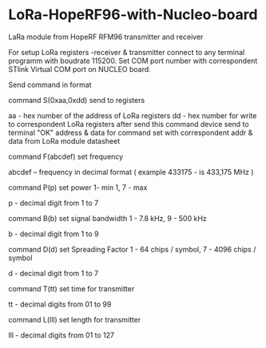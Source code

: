 # LoRa-HopeRF96-with-Nucleo-board
LaRa module from HopeRF RFM96 transmitter and receiver


For setup LoRa registers -receiver & transmitter connect to any terminal programm
with boudrate 115200. Set COM port number with correspondent STlink Virtual COM port on NUCLEO board.

Send command in format


command  S(0xaa,0xdd)  send to registers

aa - hex number of the address of LoRa registers
dd - hex number for write to correspondent LoRa registers
after send this command device send to terminal "OK"
address & data for command set with correspondent addr & data from LoRa module datasheet


command  F(abcdef)  set frequency

abcdef – frequency in decimal format ( example  433175  -  is 433,175 MHz )


command  P(p)  set power    1- min 1,  7 - max

p - decimal digit from 1 to 7


command  B(b)   set signal bandwidth 1 - 7.8 kHz, 9 - 500 kHz

b - decimal digit from 1 to 9


command  D(d)   set Spreading Factor   1 - 64 chips / symbol, 7 - 4096 chips / symbol

d - decimal digit from 1 to 7


command  T(tt)   set  time for transmitter

tt - decimal digits from 01 to 99


command  L(lll)   set  length for transmitter

lll - decimal digits from 01 to 127


